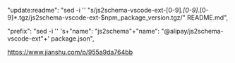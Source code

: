 "update:readme": "sed -i '' \"s/js2schema-vscode-ext-[0-9]*.[0-9]*.[0-9]*.tgz/js2schema-vscode-ext-$npm_package_version.tgz/\" README.md",

"prefix": "sed -i '' 's+\"name\": \"js2schema\"+\"name\": \"@alipay/js2schema-vscode-ext\"+' package.json",

https://www.jianshu.com/p/955a9da764bb
